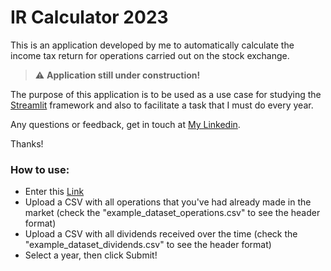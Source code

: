 # IR Calculator 2023

This is an application developed by me to automatically calculate the income tax return for operations carried out on the stock exchange.

> :warning: **Application still under construction!**

The purpose of this application is to be used as a use case for studying the [Streamlit](https://streamlit.io/) framework and also to facilitate a task that I must do every year.

Any questions or feedback, get in touch at [My Linkedin](https://www.linkedin.com/in/soumessias/).

Thanks!

### How to use:

- Enter this [Link](https://www.google.com)
- Upload a CSV with all operations that you've had already made in the market (check the "example_dataset_operations.csv" to see the header format)
- Upload a CSV with all dividends received over the time (check the "example_dataset_dividends.csv" to see the header format)
- Select a year, then click Submit!
